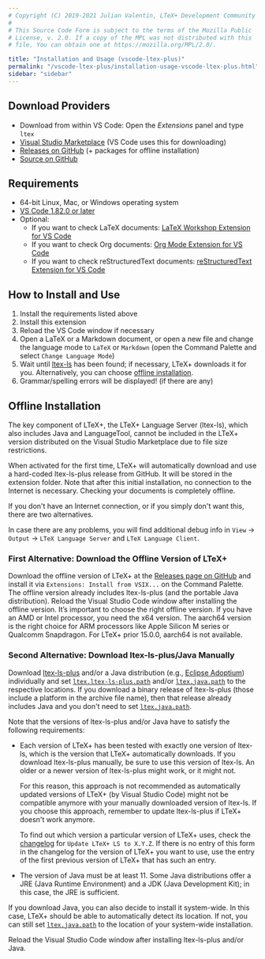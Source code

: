 ```yaml
---
# Copyright (C) 2019-2021 Julian Valentin, LTeX+ Development Community
#
# This Source Code Form is subject to the terms of the Mozilla Public
# License, v. 2.0. If a copy of the MPL was not distributed with this
# file, You can obtain one at https://mozilla.org/MPL/2.0/.

title: "Installation and Usage (vscode-ltex-plus)"
permalink: "/vscode-ltex-plus/installation-usage-vscode-ltex-plus.html"
sidebar: "sidebar"
---
```


## Download Providers

- Download from within VS Code: Open the *Extensions* panel and type `ltex`
- [Visual Studio Marketplace](https://marketplace.visualstudio.com/items?itemName=ltex-plus.vscode-ltex-plus) (VS Code uses this for downloading)
- [Releases on GitHub](https://github.com/ltex-plus/vscode-ltex-plus/releases) (+ packages for offline installation)
- [Source on GitHub](https://github.com/ltex-plus/vscode-ltex-plus)

## Requirements

- 64-bit Linux, Mac, or Windows operating system
- [VS Code 1.82.0 or later](https://code.visualstudio.com/)
- Optional:
  - If you want to check LaTeX documents: [LaTeX Workshop Extension for VS Code](https://marketplace.visualstudio.com/items?itemName=James-Yu.latex-workshop)
  - If you want to check Org documents: [Org Mode Extension for VS Code](https://marketplace.visualstudio.com/items?itemName=tootone.org-mode)
  - If you want to check reStructuredText documents: [reStructuredText Extension for VS Code](https://marketplace.visualstudio.com/items?itemName=lextudio.restructuredtext)

## How to Install and Use

1. Install the requirements listed above
2. Install this extension
3. Reload the VS Code window if necessary
4. Open a LaTeX or a Markdown document, or open a new file and change the language mode to `LaTeX` or `Markdown` (open the Command Palette and select `Change Language Mode`)
5. Wait until [ltex-ls](../faq.html#whats-the-difference-between-vscode-ltex-plus-ltex-ls-plus-and-languagetool) has been found; if necessary, LTeX+ downloads it for you. Alternatively, you can choose [offline installation](#offline-installation).
6. Grammar/spelling errors will be displayed! (if there are any)

## Offline Installation

The key component of LTeX+, the LTeX+ Language Server (ltex-ls), which also includes Java and LanguageTool, cannot be included in the LTeX+ version distributed on the Visual Studio Marketplace due to file size restrictions.

When activated for the first time, LTeX+ will automatically download and use a hard-coded ltex-ls-plus release from GitHub. It will be stored in the extension folder. Note that after this initial installation, no connection to the Internet is necessary. Checking your documents is completely offline.

If you don't have an Internet connection, or if you simply don't want this, there are two alternatives.

In case there are any problems, you will find additional debug info in `View` → `Output` → `LTeX Language Server` and `LTeX Language Client`.

### First Alternative: Download the Offline Version of LTeX+

Download the offline version of LTeX+ at the [Releases page on GitHub](https://github.com/ltex-plus/vscode-ltex-plus/releases) and install it via `Extensions: Install from VSIX...` on the Command Palette. The offline version already includes ltex-ls-plus (and the portable Java distribution). Reload the Visual Studio Code window after installing the offline version.
It’s important to choose the right offline version. If you have an AMD or Intel processor, you need the x64 version. The aarch64 version is the right choice for ARM processors like Apple Silicon M series or Qualcomm Snapdragon.
For LTeX+ prior 15.0.0, aarch64 is not available.

### Second Alternative: Download ltex-ls-plus/Java Manually

Download [ltex-ls-plus](https://github.com/ltex-plus/ltex-ls-plus/releases) and/or a Java distribution (e.g., [Eclipse Adoptium](https://adoptium.net/)) individually and set [`ltex.ltex-ls-plus.path`](../settings.html#ltexltex-lspath) and/or [`ltex.java.path`](../settings.html#ltexjavapath) to the respective locations. If you download a binary release of ltex-ls-plus (those include a platform in the archive file name), then that release already includes Java and you don't need to set [`ltex.java.path`](../settings.html#ltexjavapath).

Note that the versions of ltex-ls-plus and/or Java have to satisfy the following requirements:

- Each version of LTeX+ has been tested with exactly one version of ltex-ls, which is the version that LTeX+ automatically downloads. If you download ltex-ls-plus manually, be sure to use this version of ltex-ls. An older or a newer version of ltex-ls-plus might work, or it might not.

  For this reason, this approach is not recommended as automatically updated versions of LTeX+ (by Visual Studio Code) might not be compatible anymore with your manually downloaded version of ltex-ls. If you choose this approach, remember to update ltex-ls-plus if LTeX+ doesn't work anymore.

  To find out which version a particular version of LTeX+ uses, check the [changelog](changelog.html) for `Update LTeX+ LS to X.Y.Z`. If there is no entry of this form in the changelog for the version of LTeX+ you want to use, use the entry of the first previous version of LTeX+ that has such an entry.
- The version of Java must be at least 11. Some Java distributions offer a JRE (Java Runtime Environment) and a JDK (Java Development Kit); in this case, the JRE is sufficient.

If you download Java, you can also decide to install it system-wide. In this case, LTeX+ should be able to automatically detect its location. If not, you can still set [`ltex.java.path`](../settings.html#ltexjavapath) to the location of your system-wide installation.

Reload the Visual Studio Code window after installing ltex-ls-plus and/or Java.
